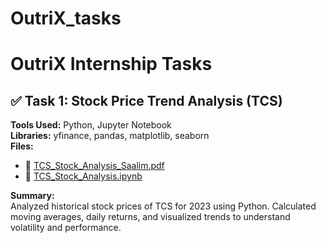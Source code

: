 # OutriX_tasks
 
# OutriX Internship Tasks

## ✅ Task 1: Stock Price Trend Analysis (TCS)

**Tools Used:** Python, Jupyter Notebook  
**Libraries:** yfinance, pandas, matplotlib, seaborn  
**Files:**
- 📄 [TCS_Stock_Analysis_Saalim.pdf](./TCS_Stock_Analysis_Saalim.pdf)
- 📓 [TCS_Stock_Analysis.ipynb](./TCS_Stock_Analysis.ipynb)

**Summary:**  
Analyzed historical stock prices of TCS for 2023 using Python. Calculated moving averages, daily returns, and visualized trends to understand volatility and performance.
